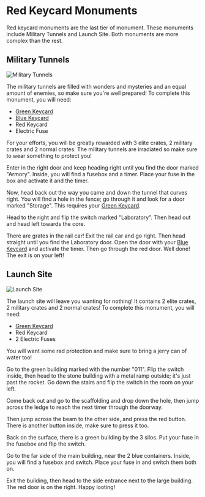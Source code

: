 # Red Keycard Monuments

Red keycard monuments are the last tier of monument. These monuments include Military Tunnels and Launch Site. Both monuments are more complex than the rest. 

## Military Tunnels
![Military Tunnels](https://articles.rustyoperations.net/forums/monument-puzzle-tutorial/red-monument-military-tunnels.jpg)

The military tunnels are filled with wonders and mysteries and an equal amount of enemies, so make sure you're well prepared! To complete this monument, you will need:
- [Green Keycard](/forums/view?override=forums/monument-puzzle-tutorial/green-monument)
- [Blue Keycard](/forums/view?override=forums/monument-puzzle-tutorial/blue-monument)
- Red Keycard
- Electric Fuse

For your efforts, you will be greatly rewarded with 3 elite crates, 2 military crates and 2 normal crates. The military tunnels are irradiated so make sure to wear something to protect you!

Enter in the right door and keep heading right until you find the door marked "Armory". Inside, you will find a fusebox and a timer. Place your fuse in the box and activate it and the timer. 

Now, head back out the way you came and down the tunnel that curves right. You will find a hole in the fence; go through it and look for a door marked "Storage". This requires your [Green Keycard](/forums/view?override=forums/monument-puzzle-tutorial/green-monument).

Head to the right and flip the switch marked "Laboratory". Then head out and head left towards the core.

There are grates in the rail car! Exit the rail car and go right. Then head straight until you find the Laboratory door. Open the door with your [Blue Keycard](/forums/view?override=forums/monument-puzzle-tutorial/blue-monument) and activate the timer. Then go through the red door. Well done! The exit is on your left!

## Launch Site
![Launch Site](https://articles.rustyoperations.net/forums/monument-puzzle-tutorial/red-monument-launch-site.jpg)

The launch site will leave you wanting for nothing! It contains 2 elite crates, 2 military crates and 2 normal crates! To complete this monument, you will need:
- [Green Keycard](/forums/view?override=forums/monument-puzzle-tutorial/green-monument)
- Red Keycard
- 2 Electric Fuses

You will want some rad protection and make sure to bring a jerry can of water too!

Go to the green building marked with the number "011". Flip the switch inside, then head to the stone building with a metal ramp outside; it's just past the rocket. Go down the stairs and flip the switch in the room on your left.

Come back out and go to the scaffolding and drop down the hole, then jump across the ledge to reach the next timer through the doorway.

Then jump across the beam to the other side, and press the red button. There is another button inside, make sure to press it too.

Back on the surface, there is a green building by the 3 silos. Put your fuse in the fusebox and flip the switch. 

Go to the far side of the main building, near the 2 blue containers. Inside, you will find a fusebox and switch. Place your fuse in and switch them both on.

Exit the building, then head to the side entrance next to the large building. The red door is on the right. Happy looting!